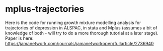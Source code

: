 # mplus-trajectories
Here is the code for running growth mixture modelling analysis for trajectories of depression in ALSPAC, in stata and Mplus (assumes a bit of knowledge of both - will try to do a more thorough tutorial at a later stage). Paper is here: https://jamanetwork.com/journals/jamanetworkopen/fullarticle/2736940
